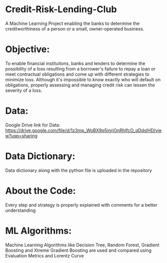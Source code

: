 # Credit-Risk-Lending-Club
 A Machine Learning Project enabling the banks to determine the creditworthiness of a person or a small, owner-operated business.
 
 # Objective: 
 To enable financial instituitons, banks and lenders to determine the possibility of a loss resulting from a borrower's failure to repay a loan or meet contractual obligations and come up with different strategies to minimize loss.
 Although it's impossible to know exactly who will default on obligations, properly assessing and managing credit risk can lessen the severity of a loss. 
 
# Data:
Google Drive link for Data: https://drive.google.com/file/d/1z3mp_WoBX9q5inriOnRhlfcO_gDdslHD/view?usp=sharing

# Data Dictionary:
Data dictionary along with the python file is uploaded in the repository

# About the Code:
Every step and strategy is properly explained with comments for a better understanding

# ML Algorithms:
Machine Learning Algorithms like Decision Tree, Random Forest, Gradient Boosting and Xtreme Gradient Boosting are used and compared using Evaluation Metrics and Lorentz Curve
